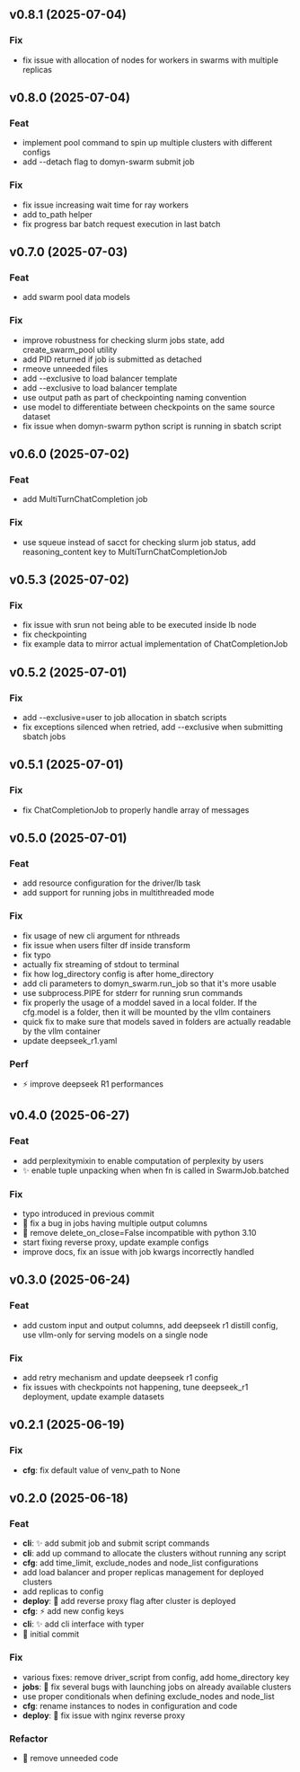 ## v0.8.1 (2025-07-04)

### Fix

- fix issue with allocation of nodes for workers in swarms with multiple replicas

## v0.8.0 (2025-07-04)

### Feat

- implement pool command to spin up multiple clusters with different configs
- add --detach flag to domyn-swarm submit job

### Fix

- fix issue increasing wait time for ray workers
- add to_path helper
- fix progress bar batch request execution in last batch

## v0.7.0 (2025-07-03)

### Feat

- add swarm pool data models

### Fix

- improve robustness for checking slurm jobs state, add create_swarm_pool utility
- add PID returned if job is submitted as detached
- rmeove unneeded files
- add --exclusive to load balancer template
- add --exclusive to load balancer template
- use output path as part of checkpointing naming convention
- use model to differentiate between checkpoints on the same source dataset
- fix issue when domyn-swarm python script is running in sbatch script

## v0.6.0 (2025-07-02)

### Feat

- add MultiTurnChatCompletion job

### Fix

- use squeue instead of sacct for checking slurm job status, add reasoning_content key to MultiTurnChatCompletionJob

## v0.5.3 (2025-07-02)

### Fix

- fix issue with srun not being able to be executed inside lb node
- fix checkpointing
- fix example data to mirror actual implementation of ChatCompletionJob

## v0.5.2 (2025-07-01)

### Fix

- add --exclusive=user to job allocation in sbatch scripts
- fix exceptions silenced when retried, add --exclusive when submitting sbatch jobs

## v0.5.1 (2025-07-01)

### Fix

- fix ChatCompletionJob to properly handle array of messages

## v0.5.0 (2025-07-01)

### Feat

- add resource configuration for the driver/lb task
- add support for running jobs in multithreaded mode

### Fix

- fix usage of new cli argument for nthreads
- fix issue when users filter df inside transform
- fix typo
- actually fix streaming of stdout to terminal
- fix how log_directory config is after home_directory
- add cli parameters to domyn_swarm.run_job so that it's more usable
- use subprocess.PIPE for stderr for running srun commands
- fix properly the usage of a moddel saved in a local folder. If the cfg.model is a folder, then it will be mounted by the vllm containers
- quick fix to make sure that models saved in folders are actually readable by the vllm container
- update deepseek_r1.yaml

### Perf

- :zap: improve deepseek R1 performances

## v0.4.0 (2025-06-27)

### Feat

- add perplexitymixin to enable computation of perplexity by users
- :sparkles: enable tuple unpacking when when fn is called in SwarmJob.batched

### Fix

- typo introduced in previous commit
- :bug: fix a bug in jobs having multiple output columns
- :bug: remove delete_on_close=False incompatible with python 3.10
- start fixing reverse proxy, update example configs
- improve docs, fix an issue with job kwargs incorrectly handled

## v0.3.0 (2025-06-24)

### Feat

- add custom input and output columns, add deepseek r1 distill config, use vllm-only for serving models on a single node

### Fix

- add retry mechanism and update deepseek r1 config
- fix issues with checkpoints not happening, tune deepseek_r1 deployment, update example datasets

## v0.2.1 (2025-06-19)

### Fix

- **cfg**: fix default value of venv_path to None

## v0.2.0 (2025-06-18)

### Feat

- **cli**: :sparkles: add submit job and submit script commands
- **cli**: add up command to allocate the clusters without running any script
- **cfg**: add time_limit, exclude_nodes and node_list configurations
- add load balancer and proper replicas management for deployed clusters
- add replicas to config
- **deploy**: :bricks: add reverse proxy flag after cluster is deployed
- **cfg**: :zap: add new config keys
- **cli**: :sparkles: add cli interface with typer
- :rocket: initial commit

### Fix

- various fixes: remove driver_script from config, add home_directory key
- **jobs**: :bug: fix several bugs with launching jobs on already available clusters
- use proper conditionals when defining exclude_nodes and node_list
- **cfg**: rename instances to nodes in configuration and code
- **deploy**: :wrench: fix issue with nginx reverse proxy

### Refactor

- :beers: remove unneeded code
